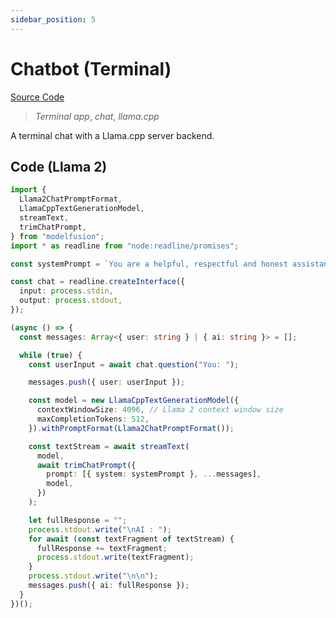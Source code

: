 ```yaml
---
sidebar_position: 5
---
```


# Chatbot (Terminal)

[Source Code](https://github.com/lgrammel/modelfusion/tree/main/examples/chatbot-terminal)

> _Terminal app_, _chat_, _llama.cpp_

A terminal chat with a Llama.cpp server backend.

## Code (Llama 2)

```ts
import {
  Llama2ChatPromptFormat,
  LlamaCppTextGenerationModel,
  streamText,
  trimChatPrompt,
} from "modelfusion";
import * as readline from "node:readline/promises";

const systemPrompt = `You are a helpful, respectful and honest assistant.`;

const chat = readline.createInterface({
  input: process.stdin,
  output: process.stdout,
});

(async () => {
  const messages: Array<{ user: string } | { ai: string }> = [];

  while (true) {
    const userInput = await chat.question("You: ");

    messages.push({ user: userInput });

    const model = new LlamaCppTextGenerationModel({
      contextWindowSize: 4096, // Llama 2 context window size
      maxCompletionTokens: 512,
    }).withPromptFormat(Llama2ChatPromptFormat());

    const textStream = await streamText(
      model,
      await trimChatPrompt({
        prompt: [{ system: systemPrompt }, ...messages],
        model,
      })
    );

    let fullResponse = "";
    process.stdout.write("\nAI : ");
    for await (const textFragment of textStream) {
      fullResponse += textFragment;
      process.stdout.write(textFragment);
    }
    process.stdout.write("\n\n");
    messages.push({ ai: fullResponse });
  }
})();
```

